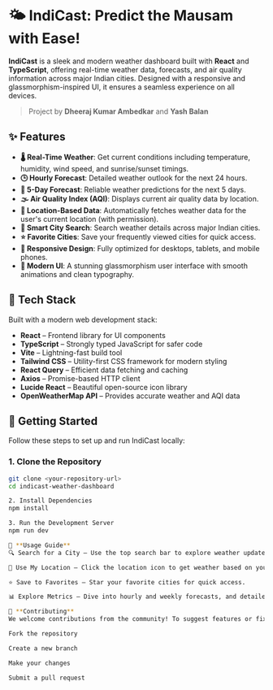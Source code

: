 # 🌤️ IndiCast: Predict the Mausam with Ease!

**IndiCast** is a sleek and modern weather dashboard built with **React** and **TypeScript**, offering real-time weather data, forecasts, and 
air quality information across major Indian cities. Designed with a responsive and glassmorphism-inspired UI, it ensures a seamless experience on all devices.

> Project by
> **Dheeraj Kumar Ambedkar** and 
> **Yash Balan**

## ✨ Features

- **🌡️ Real-Time Weather**: Get current conditions including temperature, humidity, wind speed, and sunrise/sunset timings.
- **🕒 Hourly Forecast**: Detailed weather outlook for the next 24 hours.
- **📅 5-Day Forecast**: Reliable weather predictions for the next 5 days.
- **🌫️ Air Quality Index (AQI)**: Displays current air quality data by location.
- **📍 Location-Based Data**: Automatically fetches weather data for the user's current location (with permission).
- **🔎 Smart City Search**: Search weather details across major Indian cities.
- **⭐ Favorite Cities**: Save your frequently viewed cities for quick access.
- **📱 Responsive Design**: Fully optimized for desktops, tablets, and mobile phones.
- **🧊 Modern UI**: A stunning glassmorphism user interface with smooth animations and clean typography.

## 🧰 Tech Stack

Built with a modern web development stack:

- **React** – Frontend library for UI components
- **TypeScript** – Strongly typed JavaScript for safer code
- **Vite** – Lightning-fast build tool
- **Tailwind CSS** – Utility-first CSS framework for modern styling
- **React Query** – Efficient data fetching and caching
- **Axios** – Promise-based HTTP client
- **Lucide React** – Beautiful open-source icon library
- **OpenWeatherMap API** – Provides accurate weather and AQI data

## 🚀 Getting Started

Follow these steps to set up and run IndiCast locally:

### 1. Clone the Repository

```bash
git clone <your-repository-url>
cd indicast-weather-dashboard

2. Install Dependencies
npm install

3. Run the Development Server
npm run dev

🧭 **Usage Guide**
🔍 Search for a City – Use the top search bar to explore weather updates.

📍 Use My Location – Click the location icon to get weather based on your current location.

⭐ Save to Favorites – Star your favorite cities for quick access.

📊 Explore Metrics – Dive into hourly and weekly forecasts, and detailed AQI.

🤝 **Contributing**
We welcome contributions from the community! To suggest features or fixes:

Fork the repository

Create a new branch

Make your changes

Submit a pull request




